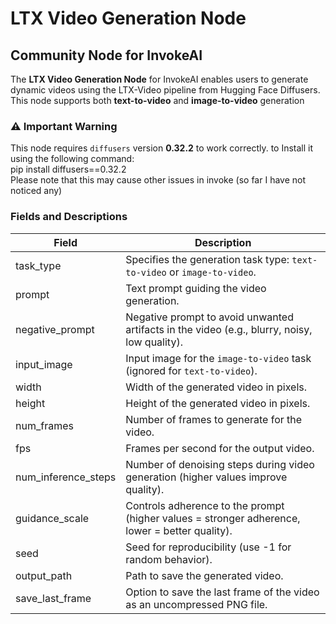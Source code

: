 # LTX Video Generation Node
## Community Node for InvokeAI

The **LTX Video Generation Node** for InvokeAI enables users to generate dynamic videos using the LTX-Video pipeline from Hugging Face Diffusers. This node supports both **text-to-video** and **image-to-video** generation

### ⚠️ Important Warning
This node requires `diffusers` version **0.32.2** to work correctly. to Install it using the following command:  
pip install diffusers==0.32.2  
Please note that this may cause other issues in invoke (so far I have not noticed any)

### Fields and Descriptions

| Field                  | Description                                                                                      |
| ---------------------- | ------------------------------------------------------------------------------------------------ |
| task_type              | Specifies the generation task type: `text-to-video` or `image-to-video`.                         |
| prompt                 | Text prompt guiding the video generation.                                                       |
| negative_prompt        | Negative prompt to avoid unwanted artifacts in the video (e.g., blurry, noisy, low quality).     |
| input_image            | Input image for the `image-to-video` task (ignored for `text-to-video`).                         |
| width                  | Width of the generated video in pixels.                                                         |
| height                 | Height of the generated video in pixels.                                                        |
| num_frames             | Number of frames to generate for the video.                                                     |
| fps                    | Frames per second for the output video.                                                         |
| num_inference_steps    | Number of denoising steps during video generation (higher values improve quality).               |
| guidance_scale         | Controls adherence to the prompt (higher values = stronger adherence, lower = better quality).   |
| seed                   | Seed for reproducibility (use -1 for random behavior).                                           |
| output_path            | Path to save the generated video.                                                               |
| save_last_frame        | Option to save the last frame of the video as an uncompressed PNG file.                          |
